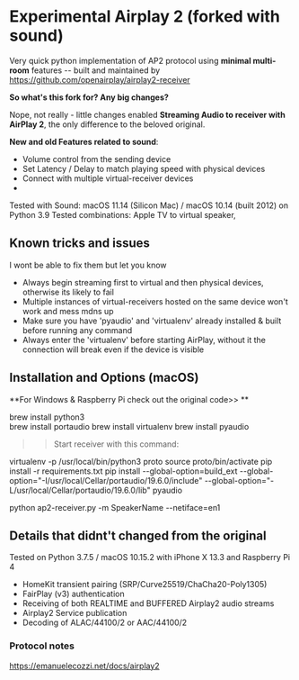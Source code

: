 # Experimental Airplay 2 (forked with sound)

Very quick python implementation of AP2 protocol using **minimal multi-room** features -- built and maintained by https://github.com/openairplay/airplay2-receiver



**So what's this fork for? Any big changes?**

Nope, not really - little changes enabled **Streaming Audio to receiver with AirPlay 2**, the only difference to the beloved original.


**New and old Features related to sound**:
- Volume control from the sending device
- Set Latency / Delay to match playing speed with physical devices
- Connect with multiple virtual-receiver devices
- 

Tested with Sound: macOS 11.14 (Silicon Mac) / macOS 10.14 (built 2012) on Python 3.9
Tested combinations: Apple TV to virtual speaker,  


## Known tricks and issues
I wont be able to fix them but let you know

- Always begin streaming first to virtual and then physical devices, otherwise its likely to fail
- Multiple instances of virtual-receivers hosted on the same device won't work and mess mdns up
- Make sure you have 'pyaudio' and 'virtualenv' already installed & built before running any command
- Always enter the 'virtualenv' before starting AirPlay, without it the connection will break even if the device is visible



## Installation and Options (macOS)

**For Windows & Raspberry Pi check out the original code>> **

brew install python3  
brew install portaudio
brew install virtualenv
brew install pyaudio

>> Start receiver with this command:

virtualenv -p /usr/local/bin/python3 proto
source proto/bin/activate
pip install -r requirements.txt
pip install --global-option=build_ext --global-option="-I/usr/local/Cellar/portaudio/19.6.0/include" --global-option="-L/usr/local/Cellar/portaudio/19.6.0/lib" pyaudio

python ap2-receiver.py -m SpeakerName --netiface=en1



## Details that didnt't changed from the original

Tested on Python 3.7.5 / macOS 10.15.2 with iPhone X 13.3 and Raspberry Pi 4

- HomeKit transient pairing (SRP/Curve25519/ChaCha20-Poly1305)
- FairPlay (v3) authentication
- Receiving of both REALTIME and BUFFERED Airplay2 audio streams
- Airplay2 Service publication
- Decoding of ALAC/44100/2 or AAC/44100/2

### Protocol notes

https://emanuelecozzi.net/docs/airplay2

